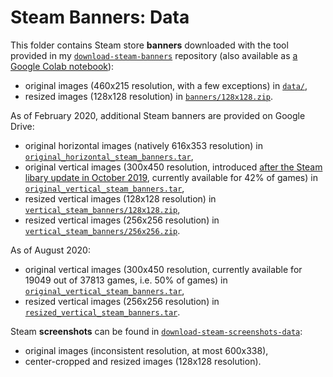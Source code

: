 # Steam Banners: Data

This folder contains Steam store **banners** downloaded with the tool provided in my [`download-steam-banners`](https://github.com/woctezuma/download-steam-banners) repository (also available as [a Google Colab notebook](https://github.com/woctezuma/google-colab/blob/master/download_steam_banners.ipynb)):
-   original images (460x215 resolution, with a few exceptions) in [`data/`](data/),
-   resized images (128x128 resolution) in [`banners/128x128.zip`](https://drive.google.com/open?id=1YLhdwgnhyP-eC4gHOmTsmuiUSr0XN5XJ).

As of February 2020, additional Steam banners are provided on Google Drive:
-   original horizontal images (natively 616x353 resolution) in [`original_horizontal_steam_banners.tar`](https://drive.google.com/open?id=1-0FrkH3X1Eji6bDbGNYRTo9_C4PIfqlb),
-   original vertical images (300x450 resolution, introduced [after the Steam libary update in October 2019](https://steamcommunity.com/games/593110/announcements/detail/1666821776739358716), currently available for 42% of games) in [`original_vertical_steam_banners.tar`](https://drive.google.com/open?id=1KZ4_eiB4TTZqIwTJOQYzgDvbVXXhEqOe),
-   resized vertical images (128x128 resolution) in [`vertical_steam_banners/128x128.zip`](https://drive.google.com/open?id=1_H3ejjM45yteTbECCk1FJ3KJNjB1995b),
-   resized vertical images (256x256 resolution) in [`vertical_steam_banners/256x256.zip`](https://drive.google.com/open?id=1_H3ejjM45yteTbECCk1FJ3KJNjB1995b).

As of August 2020:
-   original vertical images (300x450 resolution, currently available for 19049 out of 37813 games, i.e. 50% of games) in [`original_vertical_steam_banners.tar`](https://drive.google.com/file/d/1_a5GfVZYKD4oz-ctTyjSwu_pAhoBNwEm/view?usp=sharing),
-   resized vertical images (256x256 resolution) in [`resized_vertical_steam_banners.tar`](https://drive.google.com/file/d/1-4IrxRMetTjCDQI60oMg4hs7NIcMy286/view?usp=sharing).

Steam **screenshots** can be found in [`download-steam-screenshots-data`](https://github.com/woctezuma/download-steam-screenshots-data):
-   original images (inconsistent resolution, at most 600x338),
-   center-cropped and resized images (128x128 resolution).
